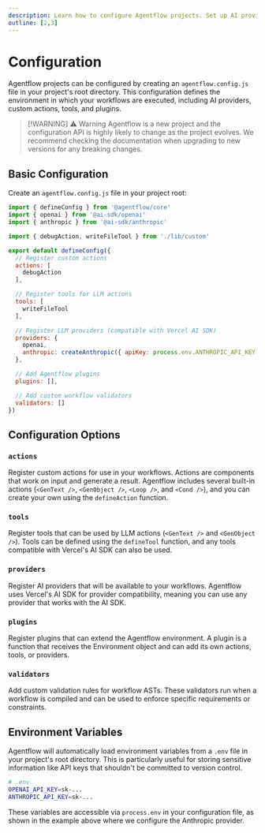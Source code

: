 ```yaml
---
description: Learn how to configure Agentflow projects. Set up AI providers, custom actions, tools, and plugins for your workflows.
outline: [2,3]
---
```


# Configuration

Agentflow projects can be configured by creating an `agentflow.config.js` file in your project's root directory. This configuration defines the environment in which your workflows are executed, including AI providers, custom actions, tools, and plugins.

> [!WARNING] ⚠️ Warning
> Agentflow is a new project and the configuration API is highly likely to change as the project evolves. We recommend checking the documentation when upgrading to new versions for any breaking changes.

## Basic Configuration

Create an `agentflow.config.js` file in your project root:

```js
import { defineConfig } from '@agentflow/core'
import { openai } from '@ai-sdk/openai'
import { anthropic } from '@ai-sdk/anthropic'

import { debugAction, writeFileTool } from './lib/custom'

export default defineConfig({
  // Register custom actions
  actions: [
    debugAction
  ],

  // Register tools for LLM actions
  tools: [
    writeFileTool
  ],

  // Register LLM providers (compatible with Vercel AI SDK)
  providers: {
    openai,
    anthropic: createAnthropic({ apiKey: process.env.ANTHROPIC_API_KEY }),
  },

  // Add Agentflow plugins
  plugins: [],

  // Add custom workflow validators
  validators: []
})
```

## Configuration Options

### `actions`

Register custom actions for use in your workflows. Actions are components that work on input and generate a result. Agentflow includes several built-in actions (`<GenText />`, `<GenObject />`, `<Loop />`, and `<Cond />`), and you can create your own using the `defineAction` function.

### `tools`

Register tools that can be used by LLM actions (`<GenText />` and `<GenObject />`). Tools can be defined using the `defineTool` function, and any tools compatible with Vercel's AI SDK can also be used.

### `providers`

Register AI providers that will be available to your workflows. Agentflow uses Vercel's AI SDK for provider compatibility, meaning you can use any provider that works with the AI SDK.

### `plugins`

Register plugins that can extend the Agentflow environment. A plugin is a function that receives the Environment object and can add its own actions, tools, or providers.

### `validators`

Add custom validation rules for workflow ASTs. These validators run when a workflow is compiled and can be used to enforce specific requirements or constraints.

## Environment Variables

Agentflow will automatically load environment variables from a `.env` file in your project's root directory. This is particularly useful for storing sensitive information like API keys that shouldn't be committed to version control.

```sh
# .env
OPENAI_API_KEY=sk-...
ANTHROPIC_API_KEY=sk-...
```

These variables are accessible via `process.env` in your configuration file, as shown in the example above where we configure the Anthropic provider.
